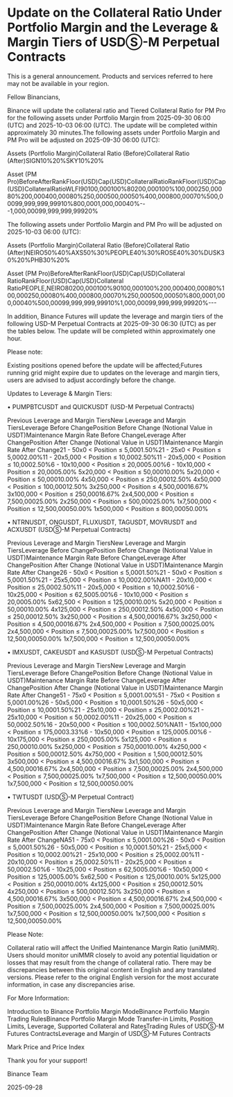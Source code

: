 # Update on the Collateral Ratio Under Portfolio Margin and the Leverage & Margin Tiers of USDⓈ-M Perpetual Contracts

This is a general announcement. Products and services referred to here may not be available in your region.

Fellow Binancians,

Binance will update the collateral ratio and Tiered Collateral Ratio for PM Pro for the following assets under Portfolio Margin from 2025-09-30 06:00 (UTC) and 2025-10-03 06:00 (UTC). The update will be completed within approximately 30 minutes.The following assets under Portfolio Margin and PM Pro will be adjusted on 2025-09-30 06:00 (UTC): 

Assets (Portfolio Margin)Collateral Ratio (Before)Collateral Ratio (After)SIGN10%20%SKY10%20%

Asset (PM Pro)BeforeAfterRankFloor(USD)Cap(USD)CollateralRatioRankFloor(USD)Cap(USD)CollateralRatioWLFI90100,000100%80200,000100%100,000250,00080%200,000400,00080%250,000500,00050%400,000800,00070%500,00099,999,999,99910%800,0001,000,00040%---1,000,00099,999,999,99920%

The following assets under Portfolio Margin and PM Pro will be adjusted on 2025-10-03 06:00 (UTC):

Assets (Portfolio Margin)Collateral Ratio (Before)Collateral Ratio (After)NEIRO50%40%AXS50%30%PEOPLE40%30%ROSE40%30%DUSK30%20%PHB30%20%

Asset (PM Pro)BeforeAfterRankFloor(USD)Cap(USD)Collateral RatioRankFloor(USD)Cap(USD)Collateral RatioPEOPLE,NEIRO80200,000100%90100,000100%200,000400,00080%100,000250,00080%400,000800,00070%250,000500,00050%800,0001,000,00040%500,00099,999,999,99910%1,000,00099,999,999,99920%---

In addition, Binance Futures will update the leverage and margin tiers of the following USD-M Perpetual Contracts at 2025-09-30 06:30 (UTC) as per the tables below. The update will be completed within approximately one hour.

Please note:

Existing positions opened before the update will be affected;Futures running grid might expire due to updates on the leverage and margin tiers, users are advised to adjust accordingly before the change.

Updates to Leverage & Margin Tiers:

• PUMPBTCUSDT and QUICKUSDT (USD-M Perpetual Contracts)

Previous Leverage and Margin TiersNew Leverage and Margin TiersLeverage Before ChangePosition Before Change (Notional Value in USDT)Maintenance Margin Rate Before ChangeLeverage After ChangePosition After Change (Notional Value in USDT)Maintenance Margin Rate After Change21 - 50x0 < Position ≤ 5,0001.50%21 - 25x0 < Position ≤ 5,0002.00%11 - 20x5,000 < Position ≤ 10,0002.50%11 - 20x5,000 < Position ≤ 10,0002.50%6 - 10x10,000 < Position ≤ 20,0005.00%6 - 10x10,000 < Position ≤ 20,0005.00% 5x20,000 < Position ≤ 50,00010.00% 5x20,000 < Position ≤ 50,00010.00% 4x50,000 < Position ≤ 250,00012.50% 4x50,000 < Position ≤ 100,00012.50% 3x250,000 < Position ≤ 4,500,00016.67% 3x100,000 < Position ≤ 250,00016.67% 2x4,500,000 < Position ≤ 7,500,00025.00% 2x250,000 < Position ≤ 500,00025.00% 1x7,500,000 < Position ≤ 12,500,00050.00% 1x500,000 < Position ≤ 800,00050.00%

• NTRNUSDT, ONGUSDT, FLUXUSDT, TAGUSDT, MOVRUSDT and ACXUSDT (USDⓈ-M Perpetual Contracts)

Previous Leverage and Margin TiersNew Leverage and Margin TiersLeverage Before ChangePosition Before Change (Notional Value in USDT)Maintenance Margin Rate Before ChangeLeverage After ChangePosition After Change (Notional Value in USDT)Maintenance Margin Rate After Change26 - 50x0 < Position ≤ 5,0001.50%21 - 50x0 < Position ≤ 5,0001.50%21 - 25x5,000 < Position ≤ 10,0002.00%NA11 - 20x10,000 < Position ≤ 25,0002.50%11 - 20x5,000 < Position ≤ 10,0002.50%6 - 10x25,000 < Position ≤ 62,5005.00%6 - 10x10,000 < Position ≤ 20,0005.00% 5x62,500 < Position ≤ 125,00010.00% 5x20,000 < Position ≤ 50,00010.00% 4x125,000 < Position ≤ 250,00012.50% 4x50,000 < Position ≤ 250,00012.50% 3x250,000 < Position ≤ 4,500,00016.67% 3x250,000 < Position ≤ 4,500,00016.67% 2x4,500,000 < Position ≤ 7,500,00025.00% 2x4,500,000 < Position ≤ 7,500,00025.00% 1x7,500,000 < Position ≤ 12,500,00050.00% 1x7,500,000 < Position ≤ 12,500,00050.00%

• IMXUSDT, CAKEUSDT and KASUSDT (USDⓈ-M Perpetual Contracts)

Previous Leverage and Margin TiersNew Leverage and Margin TiersLeverage Before ChangePosition Before Change (Notional Value in USDT)Maintenance Margin Rate Before ChangeLeverage After ChangePosition After Change (Notional Value in USDT)Maintenance Margin Rate After Change51 - 75x0 < Position ≤ 5,0001.00%51 - 75x0 < Position ≤ 5,0001.00%26 - 50x5,000 < Position ≤ 10,0001.50%26 - 50x5,000 < Position ≤ 10,0001.50%21 - 25x10,000 < Position ≤ 25,0002.00%21 - 25x10,000 < Position ≤ 50,0002.00%11 - 20x25,000 < Position ≤ 50,0002.50%16 - 20x50,000 < Position ≤ 100,0002.50%NA11 - 15x100,000 < Position ≤ 175,0003.33%6 - 10x50,000 < Position ≤ 125,0005.00%6 - 10x175,000 < Position ≤ 250,0005.00% 5x125,000 < Position ≤ 250,00010.00% 5x250,000 < Position ≤ 750,00010.00% 4x250,000 < Position ≤ 500,00012.50% 4x750,000 < Position ≤ 1,500,00012.50% 3x500,000 < Position ≤ 4,500,00016.67% 3x1,500,000 < Position ≤ 4,500,00016.67% 2x4,500,000 < Position ≤ 7,500,00025.00% 2x4,500,000 < Position ≤ 7,500,00025.00% 1x7,500,000 < Position ≤ 12,500,00050.00% 1x7,500,000 < Position ≤ 12,500,00050.00%

• TWTUSDT (USDⓈ-M Perpetual Contract)

Previous Leverage and Margin TiersNew Leverage and Margin TiersLeverage Before ChangePosition Before Change (Notional Value in USDT)Maintenance Margin Rate Before ChangeLeverage After ChangePosition After Change (Notional Value in USDT)Maintenance Margin Rate After ChangeNA51 - 75x0 < Position ≤ 5,0001.00%26 - 50x0 < Position ≤ 5,0001.50%26 - 50x5,000 < Position ≤ 10,0001.50%21 - 25x5,000 < Position ≤ 10,0002.00%21 - 25x10,000 < Position ≤ 25,0002.00%11 - 20x10,000 < Position ≤ 25,0002.50%11 - 20x25,000 < Position ≤ 50,0002.50%6 - 10x25,000 < Position ≤ 62,5005.00%6 - 10x50,000 < Position ≤ 125,0005.00% 5x62,500 < Position ≤ 125,00010.00% 5x125,000 < Position ≤ 250,00010.00% 4x125,000 < Position ≤ 250,00012.50% 4x250,000 < Position ≤ 500,00012.50% 3x250,000 < Position ≤ 4,500,00016.67% 3x500,000 < Position ≤ 4,500,00016.67% 2x4,500,000 < Position ≤ 7,500,00025.00% 2x4,500,000 < Position ≤ 7,500,00025.00% 1x7,500,000 < Position ≤ 12,500,00050.00% 1x7,500,000 < Position ≤ 12,500,00050.00%

Please Note: 

Collateral ratio will affect the Unified Maintenance Margin Ratio (uniMMR). Users should monitor uniMMR closely to avoid any potential liquidation or losses that may result from the change of collateral ratio. There may be discrepancies between this original content in English and any translated versions. Please refer to the original English version for the most accurate information, in case any discrepancies arise.

For More Information:

Introduction to Binance Portfolio Margin ModeBinance Portfolio Margin Trading RulesBinance Portfolio Margin Mode Transfer-in Limits, Position Limits, Leverage, Supported Collateral and RatesTrading Rules of USDⓈ-M Futures ContractsLeverage and Margin of USDⓈ-M Futures Contracts

Mark Price and Price Index

Thank you for your support!

Binance Team

2025-09-28